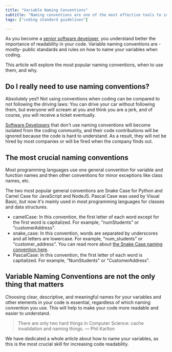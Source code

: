 ```yaml
---
title: "Variable Naming Conventions"
subtitle: "Naming conventions are one of the most effective tools to increase code readability; almost every company has one, and you should as well."
tags: ["coding standard guidelines"]

---
```


As you become a [senior software developer](https://4geeksacademy.com/us/coding-bootcamps/part-time-full-stack-developer), you understand better the importance of readability in your code. Variable naming conventions are -mostly- public standards and rules on how to name your variables when coding.

This article will explore the most popular naming conventions, when to use them, and why.

## Do I really need to use naming conventions?

Absolutely yes!! Not using conventions when coding can be compared to not following the driving laws: You can drive your car without following them, but everyone will scream at you and think you are a jerk, and of course, you will receive a ticket eventually.

[Software Developers](https://4geeks.com/read/full-stack) that don't use naming conventions will become isolated from the coding community, and their code contributions will be ignored because the code is hard to understand. As a result, they will not be hired by most companies or will be fired when the company finds out.

## The most crucial naming conventions

Most programming languages use one general convention for variable and function names and then other conventions for minor exceptions like class names, etc.

The two most popular general conventions are Snake Case for Python and Camel Case for JavaScript and NodeJS. Pascal Case was used by Visual Basic, but now it's mainly used in most programming languages for classes and data structures.

- camelCase: In this convention, the first letter of each word except for the first word is capitalized. For example, "numStudents" or "customerAddress". 
- snake_case: In this convention, words are separated by underscores and all letters are lowercase. For example, "num_students" or "customer_address". You can read more about [the Snake Case naming convention here](/lesson/snake-case-variable-naming-convention).
- PascalCase: In this convention, the first letter of each word is capitalized. For example, "NumStudents" or "CustomerAddress".

## Variable Naming Conventions are not the only thing that matters

Choosing clear, descriptive, and meaningful names for your variables and other elements in your code is essential, regardless of which naming convention you use. This will help to make your code more readable and easier to understand.

> There are only two hard things in Computer Science: cache invalidation and naming things. — Phil Karlton

We have dedicated a whole article about how to name your variables, as this is the most crucial skill for increasing code readability.

